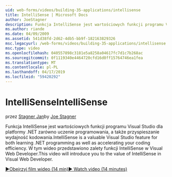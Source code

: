 ```yaml
---
uid: web-forms/videos/building-35-applications/intellisense
title: IntelliSense | Microsoft Docs
author: JoeStagner
description: Funkcja IntelliSense jest wartościowych funkcji programu Visual Studio dla platformy .NET zarówno uczenie programowania, a także przyspieszanie wydajność kodowania. Zostaną wprowadzone w tym wideo...
ms.author: riande
ms.date: 04/09/2009
ms.assetid: 541d38fd-2d62-4db5-bb9f-182163829326
msc.legacyurl: /web-forms/videos/building-35-applications/intellisense
msc.type: video
ms.openlocfilehash: 040557898c3181e5a8258a04617fc7d1c7b268ac
ms.sourcegitcommit: 0f1119340e4464720cfd16d0ff15764746ea1fea
ms.translationtype: MT
ms.contentlocale: pl-PL
ms.lasthandoff: 04/17/2019
ms.locfileid: "59420292"
---
```

# <a name="intellisense"></a><span data-ttu-id="91c16-104">IntelliSense</span><span class="sxs-lookup"><span data-stu-id="91c16-104">IntelliSense</span></span>

<span data-ttu-id="91c16-105">przez [Stagner Jan](https://github.com/JoeStagner)</span><span class="sxs-lookup"><span data-stu-id="91c16-105">by [Joe Stagner](https://github.com/JoeStagner)</span></span>

<span data-ttu-id="91c16-106">Funkcja IntelliSense jest wartościowych funkcji programu Visual Studio dla platformy .NET zarówno uczenie programowania, a także przyspieszanie wydajność kodowania.</span><span class="sxs-lookup"><span data-stu-id="91c16-106">IntelliSense is a valuable Visual Studio feature for both learning .NET programming as well as accelerating your coding efficiency.</span></span> <span data-ttu-id="91c16-107">W tym wideo przedstawiono zalety funkcji IntelliSense w Visual Web Developer.</span><span class="sxs-lookup"><span data-stu-id="91c16-107">This video will introduce you to the value of IntelliSense in Visual Web Developer.</span></span>

[<span data-ttu-id="91c16-108">&#9654;Obejrzyj film wideo (14 min)</span><span class="sxs-lookup"><span data-stu-id="91c16-108">&#9654; Watch video (14 minutes)</span></span>](https://channel9.msdn.com/Blogs/ASP-NET-Site-Videos/intellisense)
